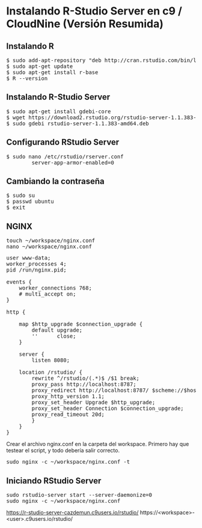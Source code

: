 # Instalando R-Studio Server en c9 / CloudNine (Versión Resumida)

## Instalando R

<pre>
$ sudo add-apt-repository "deb http://cran.rstudio.com/bin/linux/ubuntu $(lsb_release -sc)/"
$ sudo apt-get update
$ sudo apt-get install r-base
$ R --version
</pre>

## Instalando R-Studio Server

<pre>
$ sudo apt-get install gdebi-core
$ wget https://download2.rstudio.org/rstudio-server-1.1.383-amd64.deb
$ sudo gdebi rstudio-server-1.1.383-amd64.deb
</pre>

## Configurando RStudio Server

<pre>
$ sudo nano /etc/rstudio/rserver.conf
        server-app-armor-enabled=0
</pre>

## Cambiando la contraseña

<pre>
$ sudo su
$ passwd ubuntu
$ exit
</pre>

## NGINX

<pre>
touch ~/workspace/nginx.conf
nano ~/workspace/nginx.conf
</pre>
<pre>
user www-data;
worker_processes 4;
pid /run/nginx.pid;

events {
    worker_connections 768;
    # multi_accept on;
}

http {

    map $http_upgrade $connection_upgrade {
        default upgrade;
        ''      close;
    }

    server {
        listen 8080;
    
    location /rstudio/ {
        rewrite ^/rstudio/(.*)$ /$1 break;
        proxy_pass http://localhost:8787;
        proxy_redirect http://localhost:8787/ $scheme://$host/rstudio/;
        proxy_http_version 1.1;
        proxy_set_header Upgrade $http_upgrade;
        proxy_set_header Connection $connection_upgrade;
        proxy_read_timeout 20d;
        }
    }
}
</pre>

Crear el archivo nginx.conf en la carpeta del workspace.
Primero hay que testear el script, y todo debería salir correcto.

<pre>
sudo nginx -c ~/workspace/nginx.conf -t 
</pre>

## Iniciando RStudio Server

<pre>
sudo rstudio-server start --server-daemonize=0
sudo nginx -c ~/workspace/nginx.conf
</pre>

https://r-studio-server-cazdemun.c9users.io/rstudio/
https://\<workspace>-\<user>.c9users.io/rstudio/